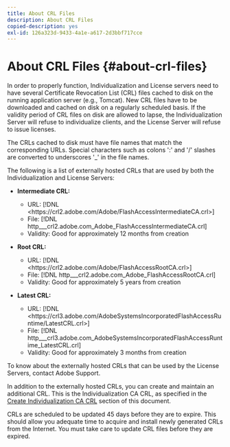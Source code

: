```yaml
---
title: About CRL Files
description: About CRL Files
copied-description: yes
exl-id: 126a323d-9433-4a1e-a617-2d3bbf717cce
---
```

# About CRL Files {#about-crl-files}

In order to properly function, Individualization and License servers need to have several Certificate Revocation List (CRL) files cached to disk on the running application server (e.g., Tomcat). New CRL files have to be downloaded and cached on disk on a regularly scheduled basis. If the validity period of CRL files on disk are allowed to lapse, the Individualization Server will refuse to individualize clients, and the License Server will refuse to issue licenses.

The CRLs cached to disk must have file names that match the corresponding URLs. Special characters such as colons ':' and '/' slashes are converted to underscores '_' in the file names.

The following is a list of externally hosted CRLs that are used by both the Individualization and License Servers:

* **Intermediate CRL:**

  * URL: [!DNL <ht<span></span>tps://crl2.adobe.com/Adobe/FlashAccessIntermediateCA.crl>]
  * File: [!DNL http___crl2.adobe.com_Adobe_FlashAccessIntermediateCA.crl]
  * Validity: Good for approximately 12 months from creation

* **Root CRL:**

  * URL: [!DNL <ht<span></span>tps://crl2.adobe.com/Adobe/FlashAccessRootCA.crl>]
  * File: [!DNL http___crl2.adobe.com_Adobe_FlashAccessRootCA.crl]
  * Validity: Good for approximately 5 years from creation

* **Latest CRL:**

  * URL: [!DNL <ht<span></span>tps://crl3.adobe.com/AdobeSystemsIncorporatedFlashAccessRuntime/LatestCRL.crl>]
  * File: [!DNL http___crl3.adobe.com_AdobeSystemsIncorporatedFlashAccessRuntime_LatestCRL.crl]
  * Validity: Good for approximately 3 months from creation

To know about the externally hosted CRLs that can be used by the License Servers, contact Adobe Support.

<!---

Commenting out because of a security vulnerability reported in Jira PSIRT-20689. 

The following are externally hosted CRLs that are used only by the License Servers:

* URL: [!DNL <https://crl2.adobe.com/Adobe/FlashAccessIndividualizationCA.crl>]

* File: [!DNL http___crl2.adobe.com_Adobe_FlashAccessIndividualizationCA.crl]

* Validity: Good for approximately 3 months from creation

* URL: [!DNL <https://individualization-crl.primetime.adobe.com/FlashAccessIndividualizationCA.crl>]

* File: [!DNL http___individualization-crl.primetime.adobe.com_FlashAccessIndividualizationCA.crl]

* Validity: Good for approximately 3 months from creation

* URL: [!DNL <https://individualization-crl.s3-website-us-east-1.amazonaws.com/FlashAccessIndividualizationCA.crl]>

* File: [!DNL http___individualization-crl.s3-website-us-east-1.amazonaws.com_FlashAccessIndividualizationCA.crl]

* Validity: Good for approximately 3 months from creation

--->

In addition to the externally hosted CRLs, you can create and maintain an additional CRL. This is the Individualization CA CRL, as specified in the [Create Individualization CA CRL](../../../on-premises-i15n-server/server-configuration-section/server-properties/create-i15n-ca-crl.md) section of this document.

CRLs are scheduled to be updated 45 days before they are to expire. This should allow you adequate time to acquire and install newly generated CRLs from the Internet. You must take care to update CRL files before they are expired.
